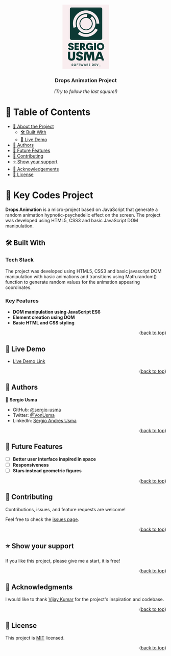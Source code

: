 <a name="readme-top"></a>


<div align="center">
  <img src="logo.png" alt="logo" width="auto"  height="200" />
  <br/>

  <h3><b>Drops Animation Project</b></h3>
  <p><I>(Try to follow the last square!)</i></p>

</div>

<!-- TABLE OF CONTENTS -->

# 📗 Table of Contents

- [📖 About the Project](#about-project)
  - [🛠 Built With](#built-with)
  - [🚀 Live Demo](#live-demo)
- [👥 Authors](#authors)
- [🔭 Future Features](#future-features)
- [🤝 Contributing](#contributing)
- [⭐️ Show your support](#support)
- [🙏 Acknowledgements](#acknowledgements)
- [📝 License](#license)

<!-- PROJECT DESCRIPTION -->

# 📖 Key Codes Project <a name="about-project"></a>

**Drops Animation** is a micro-project based on JavaScript that generate a random animation hypnotic-psychedelic effect on the screen. The project was developed using HTML5, CSS3 and basic JavaScript DOM manipulation.

## 🛠 Built With <a name="built-with"></a>

### Tech Stack <a name="tech-stack"></a>

The project was developed using HTML5, CSS3 and basic javascript DOM manipulation with basic animations and transitions using Math.random() function to generate random values for the animation appearing coordinates.

<!-- Features -->

### Key Features <a name="key-features"></a>

- **DOM manipulation using JavaScript ES6**
- **Element creation using DOM**
- **Basic HTML and CSS styling**

<p align="right">(<a href="#readme-top">back to top</a>)</p>

<!-- LIVE DEMO -->

## 🚀 Live Demo <a name="live-demo"></a>

- [Live Demo Link](https://sergio-usma.github.io/drops_animation_project/)

<p align="right">(<a href="#readme-top">back to top</a>)</p>

<!-- AUTHORS -->

## 👥 Authors <a name="authors"></a>

👤 **Sergio Usma**

- GitHub: [@sergio-usma](https://github.com/sergio-usma)
- Twitter: [@VonUsma](https://twitter.com/vonusma)
- LinkedIn: [Sergio Andres Usma](https://www.linkedin.com/in/sergiousma/)

<p align="right">(<a href="#readme-top">back to top</a>)</p>

<!-- FUTURE FEATURES -->

## 🔭 Future Features <a name="future-features"></a>

- [ ] **Better user interface inspired in space**
- [ ] **Responsiveness**
- [ ] **Stars instead geometric figures**

<p align="right">(<a href="#readme-top">back to top</a>)</p>

<!-- CONTRIBUTING -->

## 🤝 Contributing <a name="contributing"></a>

Contributions, issues, and feature requests are welcome!

Feel free to check the [issues page](../../issues/).

<p align="right">(<a href="#readme-top">back to top</a>)</p>

<!-- SUPPORT -->

## ⭐️ Show your support <a name="support"></a>

If you like this project, please give me a start, it is free!

<p align="right">(<a href="#readme-top">back to top</a>)</p>

<!-- ACKNOWLEDGEMENTS -->

## 🙏 Acknowledgments <a name="acknowledgements"></a>

I would like to thank [Vijay Kumar](https://www.linkedin.com/in/vijay-kumar-44b4b1197/) for the project's inspiration and codebase.

<p align="right">(<a href="#readme-top">back to top</a>)</p>

<!-- LICENSE -->

## 📝 License <a name="license"></a>

This project is [MIT](./LICENSE) licensed.

<p align="right">(<a href="#readme-top">back to top</a>)</p>
